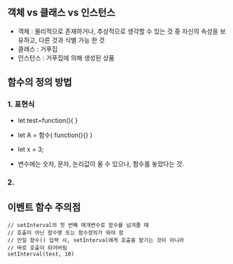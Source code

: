 ## 객체 vs 클래스 vs 인스턴스

- 객체 : 물리적으로 존재하거나, 추상적으로 생각할 수 있는 것 중 자신의 속성을 보유하고, 다른 것과 식별 가능 한 것
- 클래스 : 거푸집
- 인스턴스 : 거푸집에 의해 생성된 상품


## 함수의 정의 방법
### 1. 표현식
- let test=function(){
  }

- let A = 함수( function(){} ) 
- let x = 3;
- 변수에는 숫자, 문자, 논리값이 올 수 있으나, 함수를 놓았다는 것.

### 2. 


## 이벤트 함수 주의점
    // setInterval의 첫 번째 매개변수로 함수를 넘겨줄 때
    // 호출이 아닌 함수명 또는 함수정의가 와야 함
    // 만일 함수() 입력 시, setInterval에게 호출을 맡기는 것이 아니라
    // 바로 호출이 되어버림
    setInterval(test, 10)